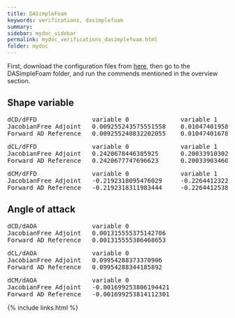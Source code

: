 ```yaml
---
title: DASimpleFoam
keywords: verifications, dasimplefoam
summary: 
sidebar: mydoc_sidebar
permalink: mydoc_verifications_dasimplefoam.html
folder: mydoc
---
```


First, download the configuration files from [here](https://github.com/DAFoam/verifications), then go to the DASimpleFoam folder, and run the commends mentioned in the overview section.

## Shape variable
<pre>
dCD/dFFD               variable 0              variable 1            variable 2
JacobianFree Adjoint   0.009255243575551558    0.01047401958164599   0.02533621106400400
Forward AD Reference   0.009255240832202055    0.01047401678464814   0.02533620897519522
</pre>

<pre>
dCL/dFFD               variable 0              variable 1            variable 2
JacobianFree Adjoint   0.2420678446385925      0.2003391030258654    0.2803494795556929
Forward AD Reference   0.2420677747696623      0.2003390346061161    0.280349381693572
</pre>

<pre>
dCM/dFFD               variable 0              variable 1            variable 2
JacobianFree Adjoint   -0.2192318095476029     -0.2264412322773979   -0.2456426330965034
Forward AD Reference   -0.2192318311983444     -0.2264412538422797   -0.2456426563391394
</pre>

## Angle of attack
<pre>
dCD/dAOA               variable 0          
JacobianFree Adjoint   0.001315555375142706
Forward AD Reference   0.001315555386468653
</pre>

<pre>
dCL/dAOA               variable 0          
JacobianFree Adjoint   0.09954288373370906
Forward AD Reference   0.09954288344185892
</pre>

<pre>
dCM/dAOA               variable 0          
JacobianFree Adjoint   -0.001699253806194421
Forward AD Reference   -0.001699253814112301
</pre>


{% include links.html %}
